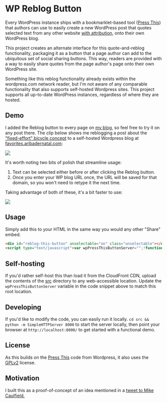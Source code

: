 
# WP Reblog Button

Every WordPress instance ships with a bookmarklet-based tool ([Press This](https://en.support.wordpress.com/press-this/)) that authors can use to easily create a new WordPress post that quotes selected text from any other website [with attribution](http://wpandlegalstuff.com/press-this-and-copyright-infringement/), onto their own WordPress blog. 

This project creates an alternate interface for this quote-and-reblog functionality, packaging it as a button that a page author can add to the ubiquitous set of social sharing buttons. This way, readers are provided with a way to easily share quotes from the page author's page onto their own WordPress site. 

Something like this reblog functionality already exists within the wordpress.com network reader, but I'm not aware of any comparable functionality that also supports self-hosted Wordpress sites. This project supports all up-to-date WordPress instances, regardless of where they are hosted. 


## Demo

I added the Reblog button to every page on [my blog](https://aribadernatal.com/blog), so feel free to try it on any post there. The clip below shows me reblogging a post about the ["fixed-effort" bicycle concept](https://aribadernatal.com/2008/05/29/the-nufixie-challenge-can-you-build-a-fixed-effort-bicycle-transmission/) to a self-hosted Wordpress blog at [favorites.aribadernatal.com](https://favorites.aribadernatal.com):

![](https://github.com/aribn/wp-pressthis-button/blob/master/img/wp-pressthis-button-demo-2.gif)

It's worth noting two bits of polish that streamline usage:

1. Text can be selected either before or after clicking the Reblog button.  
2. Once you enter your WP blog URL once, the URL will be saved for that domain, so you won't need to retype it the next time. 

Taking advantage of both of these, it's a bit faster to use: 

![](https://github.com/aribn/wp-pressthis-button/blob/master/img/wp-pressthis-button-demo-3.gif)


## Usage

Simply add this to your HTML in the same way you would any other "Share" embed.

```html 
<div id="reblog-this-button" unselectable="on" class="unselectable"></div>
<script type="text/javascript">var wpPressThisButtonServer="";!function(d,i){if(!d.getElementById(i)){var j=d.createElement("script");j.id=i;j.src=wpPressThisButtonServer+"/wp-pressthis-button.js?v=1";var w=d.getElementById(i);d.body.appendChild(j);}}(document,"reblog-btn-js");</script>
```

## Self-hosting

If you'd rather self-host this than load it from the CloudFront CDN, upload the contents of the [src](https://github.com/aribn/wp-pressthis-button/tree/master/src) directory to any web-accessible location. Update the `wpPressThisButtonServer` variable in the code snippet above to match this root location.

## Developing

If you'd like to modify the code, you can easily run it locally. `cd src && python -m SimpleHTTPServer 8000` to start the server locally, then point your browser at `http://localhost:8000/` to get started with a functional demo. 

## License

As this builds on the [Press This](https://codex.wordpress.org/Press_This) code from Wordpress, it also uses the [GPLv2](LICENSE) license.

## Motivation

I built this as a proof-of-concept of an idea mentioned in a [tweet to Mike Caulfield.](https://twitter.com/aribadernatal/status/657060037320245248)

